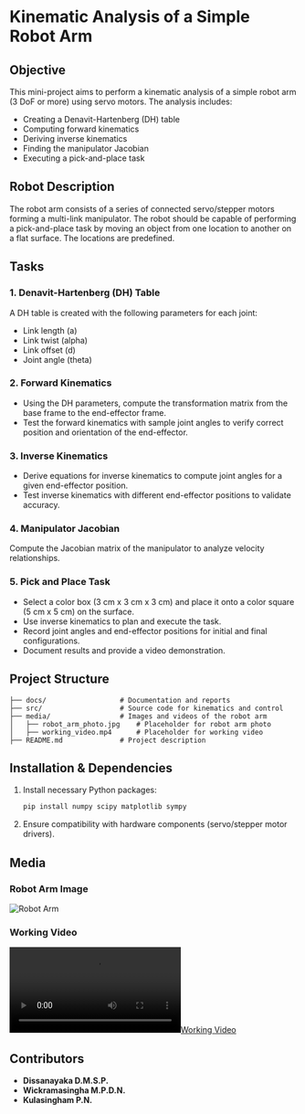# Kinematic Analysis of a Simple Robot Arm

## Objective
This mini-project aims to perform a kinematic analysis of a simple robot arm (3 DoF or more) using servo motors. The analysis includes:
- Creating a Denavit-Hartenberg (DH) table
- Computing forward kinematics
- Deriving inverse kinematics
- Finding the manipulator Jacobian
- Executing a pick-and-place task

## Robot Description
The robot arm consists of a series of connected servo/stepper motors forming a multi-link manipulator. The robot should be capable of performing a pick-and-place task by moving an object from one location to another on a flat surface. The locations are predefined.

## Tasks
### 1. Denavit-Hartenberg (DH) Table
A DH table is created with the following parameters for each joint:
- Link length (a)
- Link twist (alpha)
- Link offset (d)
- Joint angle (theta)

### 2. Forward Kinematics
- Using the DH parameters, compute the transformation matrix from the base frame to the end-effector frame.
- Test the forward kinematics with sample joint angles to verify correct position and orientation of the end-effector.

### 3. Inverse Kinematics
- Derive equations for inverse kinematics to compute joint angles for a given end-effector position.
- Test inverse kinematics with different end-effector positions to validate accuracy.

### 4. Manipulator Jacobian
Compute the Jacobian matrix of the manipulator to analyze velocity relationships.

### 5. Pick and Place Task
- Select a color box (3 cm x 3 cm x 3 cm) and place it onto a color square (5 cm x 5 cm) on the surface.
- Use inverse kinematics to plan and execute the task.
- Record joint angles and end-effector positions for initial and final configurations.
- Document results and provide a video demonstration.

## Project Structure
```
├── docs/                  # Documentation and reports
├── src/                   # Source code for kinematics and control
├── media/                 # Images and videos of the robot arm
│   ├── robot_arm_photo.jpg    # Placeholder for robot arm photo
│   ├── working_video.mp4      # Placeholder for working video
├── README.md              # Project description
```

## Installation & Dependencies
1. Install necessary Python packages:
   ```bash
   pip install numpy scipy matplotlib sympy
   ```
2. Ensure compatibility with hardware components (servo/stepper motor drivers).


## Media
### Robot Arm Image
![Robot Arm](media/robot_arm_photo.jpg)

### Working Video
[![Working Video](media/working_video.mp4)](media/working_video.mp4)

## Contributors
- **Dissanayaka D.M.S.P.**
- **Wickramasingha M.P.D.N.**
- **Kulasingham P.N.**



